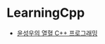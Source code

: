 # LearningCpp

- [윤성우의 열혈 C++ 프로그래밍](https://github.com/r3j0/LearningCpp/blob/main/Docs/book1/book1_contents.md)